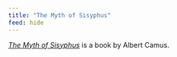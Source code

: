 ```yaml
---
title: "The Myth of Sisyphus"
feed: hide
---
```


_[The Myth of Sisyphus](https://www.worldcat.org/title/myth-of-sisyphus-and-other-essays/oclc/616928)_ is a book by Albert Camus. 